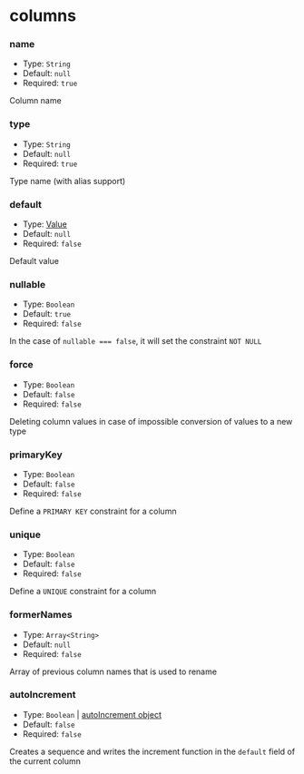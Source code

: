 # columns

### name

* Type: `String`
* Default: `null`
* Required: `true`

Column name

### type

* Type: `String`
* Default: `null`
* Required: `true`
 
Type name (with alias support)

### default

* Type: [Value](column-value.md)
* Default: `null`
* Required: `false`
 
Default value

### nullable

* Type: `Boolean`
* Default: `true`
* Required: `false`

In the case of `nullable === false`, it will set the constraint `NOT NULL`

### force

* Type: `Boolean`
* Default: `false`
* Required: `false`
 
Deleting column values in case of impossible conversion of values to a new type

### primaryKey

* Type: `Boolean`
* Default: `false`
* Required: `false`
 
Define a `PRIMARY KEY` constraint for a column

### unique

* Type: `Boolean`
* Default: `false`
* Required: `false`
 
Define a `UNIQUE` constraint for a column

### formerNames

* Type: `Array<String>`
* Default: `null`
* Required: `false`
 
Array of previous column names that is used to rename

### autoIncrement

* Type: `Boolean` | [autoIncrement object](auto-increment.md)
* Default: `false`
* Required: `false`
 
Creates a sequence and writes the increment function in the `default` field of the current column
